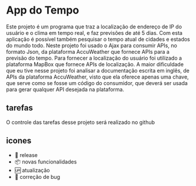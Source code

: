 # App do Tempo

Este projeto é um programa que traz a localização de endereço de IP do usuário e o clima em tempo real, e faz previsões de até 5 dias. Com esta aplicação é possível também pesquisar o tempo atual de cidades e estados do mundo todo.
Neste projeto foi usado o Ajax para consumir APIs, no formato Json, da plataforma AccuWeather que fornece APIs para a previsão do tempo. Para fornecer a localização do usuário foi utilizado a plataforma MapBox que  fornece APIs de localização. 
A maior dificuldade que eu tive nesse projeto foi analisar a documentação escrita em inglês, de APIs da plataforma AccuWeather, visto que ela oferece apenas uma chave, que serve como se fosse um código do consumidor, que deverá ser usada para gerar qualquer API desejada na plataforma. 
## tarefas

O controle das tarefas desse projeto será realizado no github

## icones

- :checkered_flag: release
- :package: novas funcionalidades
- :up: atualização
- :snail: correção de bug
